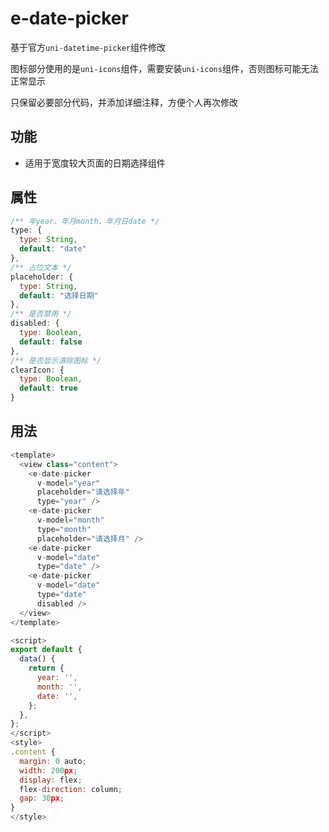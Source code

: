 # e-date-picker

基于官方`uni-datetime-picker`组件修改

图标部分使用的是`uni-icons`组件，需要安装`uni-icons`组件，否则图标可能无法正常显示

只保留必要部分代码，并添加详细注释，方便个人再次修改

## 功能

- 适用于宽度较大页面的日期选择组件

## 属性

```js
/** 年year、年月month、年月日date */
type: {
  type: String,
  default: "date"
},
/** 占位文本 */
placeholder: {
  type: String,
  default: "选择日期"
},
/** 是否禁用 */
disabled: {
  type: Boolean,
  default: false
},
/** 是否显示清除图标 */
clearIcon: {
  type: Boolean,
  default: true
}
```

## 用法

```js
<template>
  <view class="content">
    <e-date-picker
      v-model="year"
      placeholder="请选择年"
      type="year" />
    <e-date-picker
      v-model="month"
      type="month"
      placeholder="请选择月" />
    <e-date-picker
      v-model="date"
      type="date" />
    <e-date-picker
      v-model="date"
      type="date"
      disabled />
  </view>
</template>

<script>
export default {
  data() {
    return {
      year: '',
      month: '',
      date: '',
    };
  },
};
</script>
<style>
.content {
  margin: 0 auto;
  width: 200px;
  display: flex;
  flex-direction: column;
  gap: 30px;
}
</style>

```

